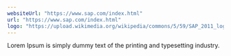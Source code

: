 ```yaml
---
websiteUrl: "https://www.sap.com/index.html"
url: "https://www.sap.com/index.html"
logo: "https://upload.wikimedia.org/wikipedia/commons/5/59/SAP_2011_logo.svg"
---
```


Lorem Ipsum is simply dummy text of the printing and typesetting industry.
